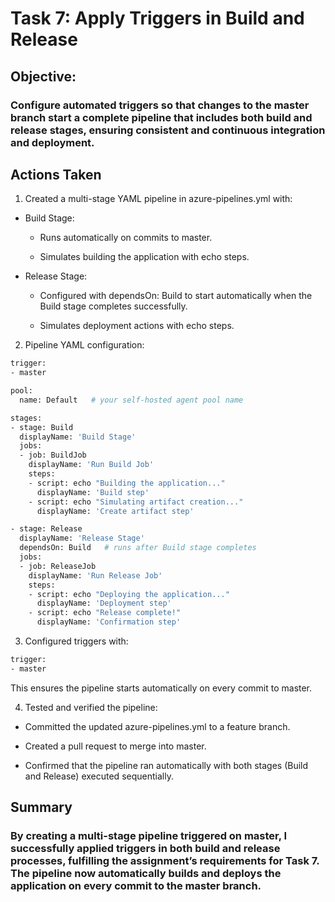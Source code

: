 # Task 7: Apply Triggers in Build and Release
## Objective:
### Configure automated triggers so that changes to the master branch start a complete pipeline that includes both build and release stages, ensuring consistent and continuous integration and deployment.

## Actions Taken
1.  Created a multi-stage YAML pipeline in azure-pipelines.yml with:

- Build Stage:

  - Runs automatically on commits to master.

  - Simulates building the application with echo steps.

- Release Stage:

  - Configured with dependsOn: Build to start automatically when the Build stage completes successfully.

  - Simulates deployment actions with echo steps.

2. Pipeline YAML configuration:

```bash
trigger:
- master

pool:
  name: Default   # your self-hosted agent pool name

stages:
- stage: Build
  displayName: 'Build Stage'
  jobs:
  - job: BuildJob
    displayName: 'Run Build Job'
    steps:
    - script: echo "Building the application..."
      displayName: 'Build step'
    - script: echo "Simulating artifact creation..."
      displayName: 'Create artifact step'

- stage: Release
  displayName: 'Release Stage'
  dependsOn: Build   # runs after Build stage completes
  jobs:
  - job: ReleaseJob
    displayName: 'Run Release Job'
    steps:
    - script: echo "Deploying the application..."
      displayName: 'Deployment step'
    - script: echo "Release complete!"
      displayName: 'Confirmation step'

```
3.  Configured triggers with:

```bash
trigger:
- master
```
 This ensures the pipeline starts automatically on every commit to master.

4. Tested and verified the pipeline:

- Committed the updated azure-pipelines.yml to a feature branch.

- Created a pull request to merge into master.

- Confirmed that the pipeline ran automatically with both stages (Build and Release) executed sequentially.

## Summary
### By creating a multi-stage pipeline triggered on master, I successfully applied triggers in both build and release processes, fulfilling the assignment’s requirements for Task 7. The pipeline now automatically builds and deploys the application on every commit to the master branch.